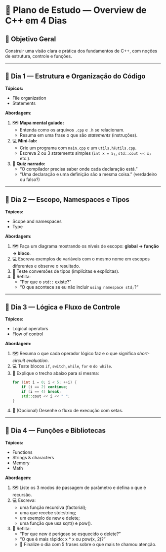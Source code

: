 # 🧭 Plano de Estudo — Overview de C++ em 4 Dias

## 🎯 Objetivo Geral
Construir uma visão clara e prática dos fundamentos de C++, com noções de estrutura, controle e funções.

---

## 🩵 Dia 1 — Estrutura e Organização do Código
**Tópicos:**
- File organization  
- Statements  

**Abordagem:**
1. 🗺️ **Mapa mental guiado:**  
   - Entenda como os arquivos `.cpp` e `.h` se relacionam.  
   - Resuma em uma frase o que são *statements* (instruções).  
2. 💻 **Mini-lab:**  
   - Crie um programa com `main.cpp` e um `utils.h`/`utils.cpp`.  
   - Escreva 2 ou 3 statements simples (`int x = 5;`, `std::cout << x;` etc.).  
3. 🧩 **Quiz narrado:**  
   - “O compilador precisa saber onde cada declaração está.”  
   - “Uma declaração e uma definição são a mesma coisa.” (verdadeiro ou falso?)

---

## 💚 Dia 2 — Escopo, Namespaces e Tipos
**Tópicos:**
- Scope and namespaces  
- Type  

**Abordagem:**
1. 🗺️ Faça um diagrama mostrando os níveis de escopo: **global → função → bloco**.  
2. 💻 Escreva exemplos de variáveis com o mesmo nome em escopos diferentes e observe o resultado.  
3. 💬 Teste conversões de tipos (implícitas e explícitas).  
4. 🧩 Reflita:  
   - “Por que o `std::` existe?”  
   - “O que acontece se eu não incluir `using namespace std;`?”

---

## 💛 Dia 3 — Lógica e Fluxo de Controle
**Tópicos:**
- Logical operators  
- Flow of control  

**Abordagem:**
1. 🗺️ Resuma o que cada operador lógico faz e o que significa *short-circuit evaluation*.  
2. 💻 Teste blocos `if`, `switch`, `while`, `for` e `do while`.  
3. 🧩 Explique o trecho abaixo para si mesma:
   ```cpp
   for (int i = 0; i < 5; ++i) {
       if (i == 2) continue;
       if (i == 4) break;
       std::cout << i << " ";
   }
4. 🎯 (Opcional) Desenhe o fluxo de execução com setas.

---

## 💛 Dia 4 — Funções e Bibliotecas
**Tópicos:**
- Functions
- Strings & characters
- Memory
- Math

**Abordagem:**
1. 🗺️ Liste os 3 modos de passagem de parâmetro e defina o que é recursão.
2. 💻 Escreva:
    - uma função recursiva (factorial);
    - uma que recebe std::string;
    - um exemplo de new e delete;
    - uma função que usa sqrt() e pow().
3. 🧩 Reflita:
    - “Por que new é perigoso se esquecido o delete?”
    - “O que é mais rápido: x * x ou pow(x, 2)?”
    - 💬 Finalize o dia com 5 frases sobre o que mais te chamou atenção.